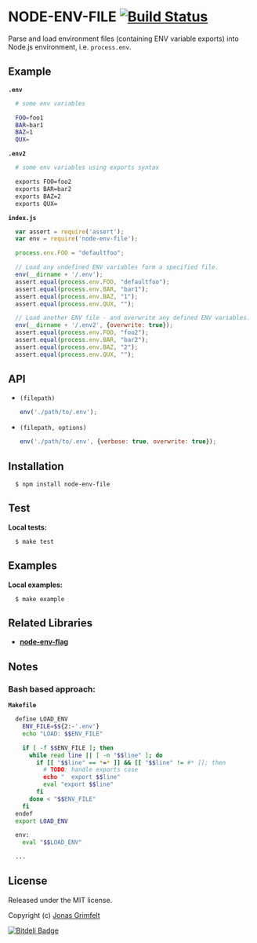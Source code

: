 # NODE-ENV-FILE [![Build Status](https://secure.travis-ci.org/grimen/node-env-file.png)](http://travis-ci.org/grimen/node-env-file)

Parse and load environment files (containing ENV variable exports) into Node.js environment, i.e. `process.env`.


## Example

**`.env`**

```bash
  # some env variables

  FOO=foo1
  BAR=bar1
  BAZ=1
  QUX=

```

**`.env2`**

```bash
  # some env variables using exports syntax

  exports FOO=foo2
  exports BAR=bar2
  exports BAZ=2
  exports QUX=

```

**`index.js`**

```javascript
  var assert = require('assert');
  var env = require('node-env-file');

  process.env.FOO = "defaultfoo";

  // Load any undefined ENV variables form a specified file.
  env(__dirname + '/.env');
  assert.equal(process.env.FOO, "defaultfoo");
  assert.equal(process.env.BAR, "bar1");
  assert.equal(process.env.BAZ, "1");
  assert.equal(process.env.QUX, "");

  // Load another ENV file - and overwrite any defined ENV variables.
  env(__dirname + '/.env2', {overwrite: true});
  assert.equal(process.env.FOO, "foo2");
  assert.equal(process.env.BAR, "bar2");
  assert.equal(process.env.BAZ, "2");
  assert.equal(process.env.QUX, "");
```


## API

* `(filepath)`

    ```javascript
    env('./path/to/.env');
    ```

* `(filepath, options)`

    ```javascript
    env('./path/to/.env', {verbose: true, overwrite: true});
    ```


## Installation

```shell
  $ npm install node-env-file
```


## Test

**Local tests:**

```shell
  $ make test
```


## Examples

**Local examples:**

```shell
  $ make example
```


## Related Libraries

* **[node-env-flag](http://github.com/grimen/node-env-flag)**


## Notes

### Bash based approach:

**`Makefile`**

```bash
  define LOAD_ENV
    ENV_FILE=$${2:-'.env'}
    echo "LOAD: $$ENV_FILE"

    if [ -f $$ENV_FILE ]; then
      while read line || [ -n "$$line" ]; do
        if [[ "$$line" == *=* ]] && [[ "$$line" != #* ]]; then
          # TODO: handle exports case
          echo "  export $$line"
          eval "export $$line"
        fi
      done < "$$ENV_FILE"
    fi
  endef
  export LOAD_ENV

  env:
    eval "$$LOAD_ENV"

  ...
```


## License

Released under the MIT license.

Copyright (c) [Jonas Grimfelt](http://github.com/grimen)

[![Bitdeli Badge](https://d2weczhvl823v0.cloudfront.net/grimen/node-env-file/trend.png)](https://bitdeli.com/free "Bitdeli Badge")
